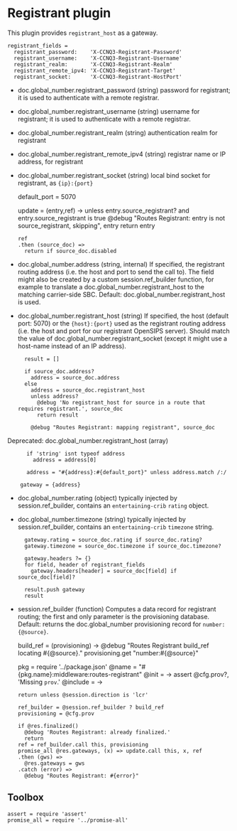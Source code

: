 Registrant plugin
=================

This plugin provides `registrant_host` as a gateway.

    registrant_fields =
      registrant_password:    'X-CCNQ3-Registrant-Password'
      registrant_username:    'X-CCNQ3-Registrant-Username'
      registrant_realm:       'X-CCNQ3-Registrant-Realm'
      registrant_remote_ipv4: 'X-CCNQ3-Registrant-Target'
      registrant_socket:      'X-CCNQ3-Registrant-HostPort'

* doc.global_number.registrant_password (string) password for registrant; it is used to authenticate with a remote registrar.
* doc.global_number.registrant_username (string) username for registrant; it is used to authenticate with a remote registrar.
* doc.global_number.registrant_realm (string) authentication realm for registrant
* doc.global_number.registrant_remote_ipv4 (string) registrar name or IP address, for registrant
* doc.global_number.registrant_socket (string) local bind socket for registrant, as `{ip}:{port}`

    default_port = 5070

    update = (entry,ref) ->
      unless entry.source_registrant? and entry.source_registrant is true
        @debug "Routes Registrant: entry is not source_registrant, skipping", entry
        return entry

      ref
      .then (source_doc) =>
        return if source_doc.disabled

* doc.global_number.address (string, internal) If specified, the registrant routing address (i.e. the host and port to send the call to). The field might also be created by a custom session.ref_builder function, for example to translate a doc.global_number.registrant_host to the matching carrier-side SBC. Default: doc.global_number.registrant_host is used.
* doc.global_number.registrant_host (string) If specified, the host (default port: 5070) or the `{host}:{port}` used as the registrant routing address (i.e. the host and port for our registrant OpenSIPS server). Should match the value of doc.global_number.registrant_socket (except it might use a host-name instead of an IP address).

        result = []

        if source_doc.address?
          address = source_doc.address
        else
          address = source_doc.registrant_host
          unless address?
            @debug 'No registrant_host for source in a route that requires registrant.', source_doc
            return result

          @debug "Routes Registrant: mapping registrant", source_doc

Deprecated: doc.global_number.registrant_host (array)

          if 'string' isnt typeof address
            address = address[0]

          address = "#{address}:#{default_port}" unless address.match /:/

        gateway = {address}

* doc.global_number.rating (object) typically injected by session.ref_builder, contains an `entertaining-crib` `rating` object.
* doc.global_number.timezone (string) typically injected by session.ref_builder, contains an `entertaining-crib` `timezone` string.

        gateway.rating = source_doc.rating if source_doc.rating?
        gateway.timezone = source_doc.timezone if source_doc.timezone?

        gateway.headers ?= {}
        for field, header of registrant_fields
          gateway.headers[header] = source_doc[field] if source_doc[field]?

        result.push gateway
        result

* session.ref_builder (function) Computes a data record for registrant routing; the first and only parameter is the provisioning database. Default: returns the doc.global_number provisioning record for `number:{@source}`.

    build_ref = (provisioning) ->
      @debug "Routes Registrant build_ref locating #{@source}."
      provisioning.get "number:#{@source}"

    pkg = require '../package.json'
    @name = "#{pkg.name}:middleware:routes-registrant"
    @init = ->
      assert @cfg.prov?, 'Missing `prov`.'
    @include = ->

      return unless @session.direction is 'lcr'

      ref_builder = @session.ref_builder ? build_ref
      provisioning = @cfg.prov

      if @res.finalized()
        @debug 'Routes Registrant: already finalized.'
        return
      ref = ref_builder.call this, provisioning
      promise_all @res.gateways, (x) => update.call this, x, ref
      .then (gws) =>
        @res.gateways = gws
      .catch (error) =>
        @debug "Routes Registrant: #{error}"

Toolbox
-------

    assert = require 'assert'
    promise_all = require '../promise-all'
